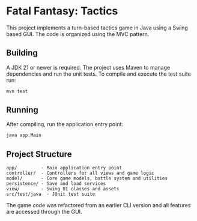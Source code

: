 # Fatal Fantasy: Tactics

This project implements a turn-based tactics game in Java using a Swing based GUI. The code is organized using the MVC pattern.

## Building

A JDK 21 or newer is required. The project uses Maven to manage
dependencies and run the unit tests. To compile and execute the test
suite run:

```bash
mvn test
```

## Running

After compiling, run the application entry point:

```bash
java app.Main
```

## Project Structure

```
app/         - Main application entry point
controller/  - Controllers for all views and game logic
model/       - Core game models, battle system and utilities
persistence/ - Save and load services
view/        - Swing UI classes and assets
src/test/java  - JUnit test suite
```

The game code was refactored from an earlier CLI version and all features are accessed through the GUI.
